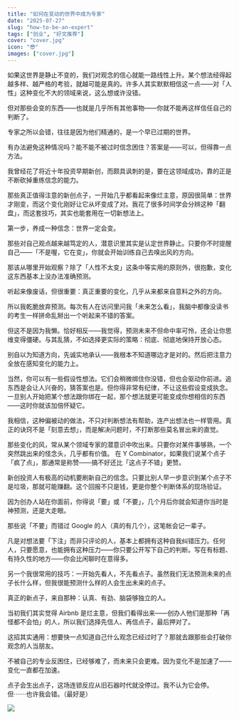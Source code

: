 ```yaml
---
title: "如何在变动的世界中成为专家"
date: "2025-07-27"
slug: "how-to-be-an-expert"
tags: ["创业", "好文推荐"]
cover: "cover.jpg"
icon: "😎"
images: ["cover.jpg"]
---
```

如果这世界是静止不变的，我们对观念的信心就能一路线性上升。某个想法经得起越多样、越严格的考验，就越可能是真的。许多人其实默默相信这一点——对「人性」这种变化不大的领域来说，这么想或许没错。



但对那些会变的东西——也就是几乎所有其他事物——你就不能再这样信任自己的判断了。



专家之所以会错，往往是因为他们精通的，是一个早已过期的世界。



有办法避免这种情况吗？能不能不被过时信念困住？答案是——可以，但得靠一点方法。



我曾经花了将近十年投资早期新创，而颇具讽刺的是，要在这领域成功，靠的正是不断砍掉重练信念的能力。



那些真正值得注意的新创点子，一开始几乎都看起来像烂主意，原因很简单：世界才刚变，而这个变化刚好让它从坏变成了对。我花了很多时间学会分辨这种「翻盘」，而这套技巧，其实也能套用在一切新想法上。



第一步，养成一种信念：世界一定会变。



那些对自己观点越来越笃定的人，潜意识里其实是认定世界静止。只要你不时提醒自己——「不是喔，它在变」，你就会开始训练自己去嗅出风的方向。



那该从哪里开始观察？除了「人性不太变」这条中等实用的原则外，很抱歉，变化这东西基本上没办法准确预测。



听起来像废话，但很重要：真正重要的变化，几乎从来都来自意料之外的方向。



所以我乾脆放弃预测。每次有人在访问里问我「未来怎么看」，我脑中都像没读书的考生一样拼命乱掰出一个听起来不错的答案。



但这不是因为我懒。恰好相反——我觉得，预测未来不但命中率可怜，还会让你思维变得僵硬。与其乱猜，不如选择更实际的策略：彻底、彻底地保持开放心态。



别自以为知道方向，先诚实地承认——我根本不知道哪边才是对的。然后把注意力全放在感知变化的能力上。



当然，你可以有一些假设性想法。它们会稍微绑住你没错，但也会驱动你前进。追东西是会让人兴奋的，猜答案也是。但你得非常有纪律，不让这些假设变成执念。
一旦别人开始把某个想法跟你绑在一起，那个想法就更可能变成你想相信的东西——这时你就该加倍怀疑它。



我相信，这种偏被动的做法，不只对判断想法有帮助，连产出想法也一样管用。真正的诀窍不是「刻意去想」，而是解决问题时，不打断那些莫名冒出来的直觉。



那些变化的风，常从某个领域专家的潜意识中吹出来。只要你对某件事够熟，一个突然跳出来的怪念头，几乎都有价值。
在 Y Combinator，如果我们说某个点子「疯了点」，那通常是称赞——搞不好还比「这点子不错」更赞。



新创投资人有极高的动机要刷新自己的信念。只要比别人早一步意识到某个点子不是垃圾，那就可能赚翻。这个回报不只是钱，更是你整个判断体系的现场验证。



因为创办人站在你面前，你得说「要」或「不要」，几个月后你就会知道你当时是神预测，还是大走眼。



那些说「不要」而错过 Google 的人（真的有几个），这笔帐会记一辈子。



凡是对想法要「下注」而非只评论的人，基本上都拥有这种自我纠错压力。任何人，只要愿意，也能拥有这种压力——你只要公开写下自己的判断。写在有标题、有持久性的地方——你会比闲聊时在意得多。



另一个我很常用的技巧：一开始先看人，不先看点子。虽然我们无法预测未来的点子长什么样，但我很能预测什么样的人会生出未来的点子。



真正的新点子，来自那种：认真、有劲、脑袋够独立的人。



当初我们其实觉得 Airbnb 是烂主意，但我们看得出来——创办人他们是那种「再怪都不会怕」的人，所以我们选择先信人、再信点子，最后押对了。



这招其实通用：想要快一点知道自己什么观念已经过时了？那就去跟那些会打破你观念的人当朋友。



不被自己的专业反困住，已经够难了，而未来只会更难。因为变化不是加速了——变化一直都在加速。



点子会生出点子，这场连锁反应从旧石器时代就没停过。我不认为它会停。
但⋯⋯也许我会错。（最好是）




![](https://prod-files-secure.s3.us-west-2.amazonaws.com/112d0858-5090-4d34-a606-b75eb8d65fd2/46476355-9cf3-4e99-9b7a-3531bc426380/1000202064.png?X-Amz-Algorithm=AWS4-HMAC-SHA256&X-Amz-Content-Sha256=UNSIGNED-PAYLOAD&X-Amz-Credential=ASIAZI2LB466WCD7KTRN%2F20250813%2Fus-west-2%2Fs3%2Faws4_request&X-Amz-Date=20250813T161430Z&X-Amz-Expires=3600&X-Amz-Security-Token=IQoJb3JpZ2luX2VjEOj%2F%2F%2F%2F%2F%2F%2F%2F%2F%2FwEaCXVzLXdlc3QtMiJGMEQCIE%2BQqC33zTpH8ZC5PanDed%2Bge3sScW3Ry5p%2B1BRVXiZSAiAPJDShSlpQiQhTHTWReugiNN2ATJqvGF66zzi9yRr9PCr%2FAwgxEAAaDDYzNzQyMzE4MzgwNSIMNF2JQhHMHlI7ZohnKtwDo5zS6fm1mdw2qhrdGA9ZlL0dQLXW%2FZ3TzA2GokeEjD76wCyA3PCe1qNcoUtEfbH8tIzWjg3UOfuxpMVesM64iKrpjPO1RERalH1mMip5oguBWG%2FMT8H%2F0wVJ0YlnD8RKHbh54nLecA8nAwYJ%2FeENeyeY5QF1v8YpQdHQQjBZsIdfyPT4Y6jwTciBXPbX%2FII4AXhGJeEO0ZpNt5cZESo8ACVljgdZ%2B7B3VV9ipleBac4jVqir1kOSJDwMrFJOkNtPJu5INpnv%2BE384oWxaMK%2BI%2F6fBT6tkTPMelZFclorFuxja1rm05kuX%2F1Js4IWeJDvyw%2FYD4AZcL3THJ1AdmyU8bc0HDvVW4G3wLR7ZX8HrFRdW3uSyZNOL%2BGc0VkXsGZKovWrvgJaxZ7dTQjKDPVbDaTjRSBH%2FV%2BKQtm%2BpI0VDmVWwOSyDfZNHRF5R4wehODwbGAU2%2BDHVyCEN0USJ%2BMIjnCVDiPCSUGYfdOGo1r6%2B0hxzKA4arziDovjikI03LUP6nb8BAUobiu%2BV%2BNLfn28QCxUXwTM%2Fx%2BQjtaUPRNEmN3Vsb%2FCBvuBkIiwwHZI1xemIRFpG2mPkYylorUVdaz%2FemmVbZHWBCSB0h%2B8u8865RKjmr4SS1Y12ntX6cIwnOHyxAY6pgFAfMm6bc3OMJ%2FPf0daw7LiGwXPKowjYXm54tfeII%2BoJAOkWL3jeX37VPnFOX%2FYlXZt8AsHhidjmpH2PG3AzJCXfOJULA45s5kLqs17iCOQnNhIoCKVIAhvB1xkh5SSpgbd%2BWIY16jTXan7JQkuN%2FNNsKTnsOZbfUUw2GFKm4RCvHuorTYMlfWhldFSs3mt4XpcRf0Z%2FQXSXjn36NWsOqJK%2B%2Bs75yNO&X-Amz-Signature=d20ce218355950bdc75b65aac482514db75b435b7f93416dd8645f0c360e3c9c&X-Amz-SignedHeaders=host&x-amz-checksum-mode=ENABLED&x-id=GetObject)

